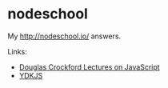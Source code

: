 # nodeschool

My http://nodeschool.io/ answers.

Links:
* [Douglas Crockford Lectures on JavaScript](https://www.youtube.com/playlist?list=PL62E185BB8577B63D)
* [YDKJS](https://github.com/getify/You-Dont-Know-JS)
